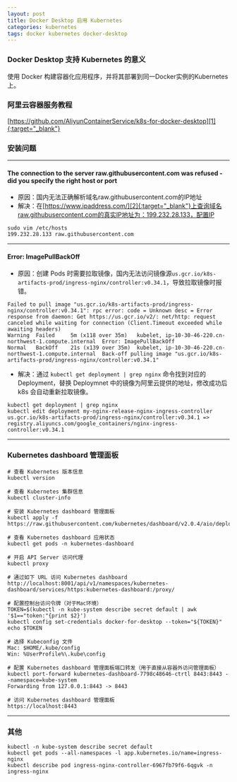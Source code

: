 ```yaml
---
layout: post
title: Docker Desktop 启用 Kubernetes
categories: kubernetes
tags: docker kubernetes docker-desktop
---
```


### Docker Desktop 支持 Kubernetes 的意义

使用 Docker 构建容器化应用程序，并将其部署到同一Docker实例的Kubernetes上。

### 阿里云容器服务教程

[https://github.com/AliyunContainerService/k8s-for-docker-desktop][1]{:target="_blank"}

### 安装问题

---

#### The connection to the server raw.githubusercontent.com was refused - did you specify the right host or port

* 原因：国内无法正确解析域名raw.githubusercontent.com的IP地址
* 解决：在[https://www.ipaddress.com/][2]{:target="_blank"}上查询域名raw.githubusercontent.com的真实IP地址为：199.232.28.133，配置IP

```shell
sudo vim /etc/hosts
199.232.28.133 raw.githubusercontent.com
```

---

#### Error: ImagePullBackOff

* 原因：创建 Pods 时需要拉取镜像，国内无法访问镜像源`us.gcr.io/k8s-artifacts-prod/ingress-nginx/controller:v0.34.1`，导致拉取镜像时报错。

```shell
Failed to pull image "us.gcr.io/k8s-artifacts-prod/ingress-nginx/controller:v0.34.1": rpc error: code = Unknown desc = Error response from daemon: Get https://us.gcr.io/v2/: net/http: request canceled while waiting for connection (Client.Timeout exceeded while awaiting headers)
Warning  Failed     5m (x118 over 35m)   kubelet, ip-10-30-46-220.cn-northwest-1.compute.internal  Error: ImagePullBackOff
Normal   BackOff    21s (x139 over 35m)  kubelet, ip-10-30-46-220.cn-northwest-1.compute.internal  Back-off pulling image "us.gcr.io/k8s-artifacts-prod/ingress-nginx/controller:v0.34.1"
```

* 解决：通过 `kubectl get deployment | grep nginx` 命令找到对应的 Deployment，替换 Deploymnet 中的镜像为阿里云提供的地址，修改成功后 k8s 会自动重新拉取镜像。

```shell
kubectl get deployment | grep nginx
kubectl edit deployment my-nginx-release-nginx-ingress-controller
us.gcr.io/k8s-artifacts-prod/ingress-nginx/controller:v0.34.1 => registry.aliyuncs.com/google_containers/nginx-ingress-controller:v0.34.1
```

---

### Kubernetes dashboard 管理面板

```shell
# 查看 Kubernetes 版本信息
kubectl version

# 查看 Kubernetes 集群信息
kubectl cluster-info

# 安装 Kubernetes dashboard 管理面板
kubectl apply -f https://raw.githubusercontent.com/kubernetes/dashboard/v2.0.4/aio/deploy/recommended.yaml

# 查看 Kubernetes dashboard 应用状态
kubectl get pods -n kubernetes-dashboard

# 开启 API Server 访问代理
kubectl proxy

# 通过如下 URL 访问 Kubernetes dashboard
http://localhost:8001/api/v1/namespaces/kubernetes-dashboard/services/https:kubernetes-dashboard:/proxy/

# 配置控制台访问令牌（对于Mac环境）
TOKEN=$(kubectl -n kube-system describe secret default | awk '$1=="token:"{print $2}')
kubectl config set-credentials docker-for-desktop --token="${TOKEN}"
echo $TOKEN

# 选择 Kubeconfig 文件
Mac: $HOME/.kube/config
Win: %UserProfile%\.kube\config

# 配置 Kubernetes dashboard 管理面板端口转发（用于直接从容器外访问管理面板）
kubectl port-forward kubernetes-dashboard-7798c48646-ctrtl 8443:8443 --namespace=kube-system
Forwarding from 127.0.0.1:8443 -> 8443

# 访问 Kubernetes dashboard 管理面板
https://localhost:8443
```

---

### 其他

```shell
kubectl -n kube-system describe secret default
kubectl get pods --all-namespaces -l app.kubernetes.io/name=ingress-nginx
kubectl describe pod ingress-nginx-controller-6967fb79f6-6qgvk -n ingress-nginx
```

[1]:https://github.com/AliyunContainerService/k8s-for-docker-desktop/
[2]:https://www.ipaddress.com/

